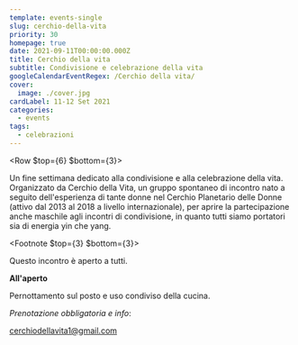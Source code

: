 ```yaml
---
template: events-single
slug: cerchio-della-vita
priority: 30
homepage: true
date: 2021-09-11T00:00:00.000Z
title: Cerchio della vita
subtitle: Condivisione e celebrazione della vita
googleCalendarEventRegex: /Cerchio della vita/
cover:
  image: ./cover.jpg
cardLabel: 11-12 Set 2021
categories:
  - events
tags:
  - celebrazioni
---
```


<EntryInfo variant="upcoming" label="settembre 2021"/>
<EntryInfo variant="duration" label="da sabato 11" value="dalle 10:30"/>
<EntryInfo variant="duration" label="a domenica 12" value="alle 16:00"/>
<EntryInfo variant="location" label="A LaSchola" value="[Via Maroni 13, Casciago 21020, VA](https://g.page/laschola?share)"/>

<Row $top={6} $bottom={3}>
<Col md={6} $initial>

Un fine settimana dedicato alla condivisione e alla celebrazione della vita. Organizzato da Cerchio della Vita, un gruppo spontaneo di incontro nato a seguito dell'esperienza di tante donne nel Cerchio Planetario delle Donne (attivo dal 2013 al 2018 a livello internazionale), per aprire la partecipazione anche maschile agli incontri di condivisione, in quanto tutti siamo portatori sia di energia yin che yang.

<Footnote $top={3} $bottom={3}>  

Questo incontro è aperto a tutti.

</Footnote>

</Col>
<Col md={6}>

<Alert>

**All'aperto**

Pernottamento sul posto e uso condiviso della cucina.

*Prenotazione obbligatoria e info*:

</Alert>

<ButtonLink href="mailto:cerchiodellavita1@gmail.com">cerchiodellavita1@gmail.com</ButtonLink>

</Col>
</Row>
